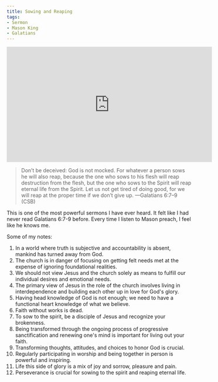 ```yaml
---
title: Sowing and Reaping
tags:
- Sermon
- Mason King
- Galatians
---
```

<iframe width="560" height="315" src="https://www.youtube.com/embed/ZRd33SIC7-U?si=7K-b6ePiHZcVwaob" title="YouTube video player" frameborder="0" allow="accelerometer; autoplay; clipboard-write; encrypted-media; gyroscope; picture-in-picture; web-share" allowfullscreen></iframe>

> Don’t be deceived: God is not mocked. For whatever a person sows he will also reap, because the one who sows to his flesh will reap destruction from the flesh, but the one who sows to the Spirit﻿ will reap eternal life﻿ from the Spirit. Let us not get tired﻿ of doing good, for we will reap at the proper time if we don’t give up. —Galatians 6:7–9 (CSB)

This is one of the most powerful sermons I have ever heard. It felt like I had never read Galatians 6:7-9 before. Every time I listen to Mason preach, I feel like he knows me.

Some of my notes:
1. In a world where truth is subjective and accountability is absent, mankind has turned away from God.
2. The church is in danger of focusing on getting felt needs met at the expense of ignoring foundational realities.
3. We should not view Jesus and the church solely as means to fulfill our individual desires and emotional needs.
4. The primary view of Jesus in the role of the church involves living in interdependence and building each other up in love for God's glory.
5. Having head knowledge of God is not enough; we need to have a functional heart knowledge of what we believe.
6. Faith without works is dead.
7. To sow to the spirit, be a disciple of Jesus and recognize your brokenness.
8. Being transformed through the ongoing process of progressive sanctification and renewing one's mind is important for living out your faith.
9. Transforming thoughts, attitudes, and choices to honor God is crucial.
10. Regularly participating in worship and being together in person is powerful and inspiring.
11. Life this side of glory is a mix of joy and sorrow, pleasure and pain.
12. Perseverance is crucial for sowing to the spirit and reaping eternal life.
